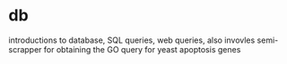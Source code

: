 # db
introductions to database, SQL queries, web queries, also invovles semi-scrapper for obtaining the GO query for yeast apoptosis genes


